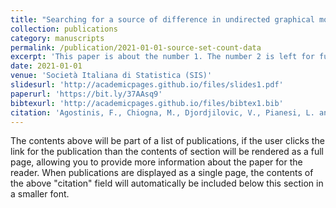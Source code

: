 ```yaml
---
title: "Searching for a source of difference in undirected graphical models for count data: an empirical study"
collection: publications
category: manuscripts
permalink: /publication/2021-01-01-source-set-count-data
excerpt: 'This paper is about the number 1. The number 2 is left for future work.'
date: 2021-01-01
venue: 'Società Italiana di Statistica (SIS)'
slidesurl: 'http://academicpages.github.io/files/slides1.pdf'
paperurl: 'https://bit.ly/37AAsq9'
bibtexurl: 'http://academicpages.github.io/files/bibtex1.bib'
citation: 'Agostinis, F., Chiogna, M., Djordjilovic, V., Pianesi, L. and Romualdi, C. (2021). &quot;Paper Title Number 1.&quot; <i>Journal 1</i>. 1(1).'
---
```

The contents above will be part of a list of publications, if the user clicks the link for the publication than the contents of section will be rendered as a full page, allowing you to provide more information about the paper for the reader. When publications are displayed as a single page, the contents of the above "citation" field will automatically be included below this section in a smaller font.
